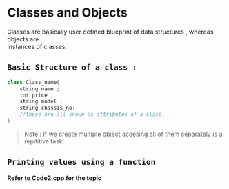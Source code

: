 # Classes and Objects

Classes are basically user defined blueprint of data structures , whereas objects are <br> instances of classes. <br>

## `Basic Structure of a class :`

```cpp
class Class_name{
    string name ;
    int price ;
    string model ;
    string chassis_no;
    //these are all known as attributes of a class.
}
```
>Note : If we create multiple object accesing all of them separately is a repititive task.

## `Printing values using a function` 

**Refer to Code2.cpp for the topic**



